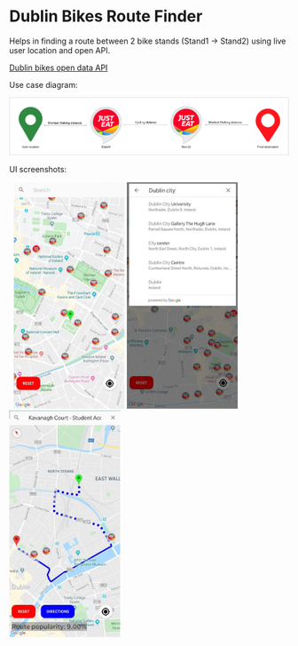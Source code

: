 # Dublin Bikes Route Finder

Helps in finding a route between 2 bike stands (Stand1 -> Stand2) using live user location and open API.

[Dublin bikes open data API](https://developer.jcdecaux.com/#/opendata/vls?page=getstarted)

Use case diagram:

![Alt text](screenshots/use_case.jpg)


UI screenshots:

&nbsp;
<img src="screenshots/1st.jpg" width="200">
<img src="screenshots/2nd.jpg" width="200">
<img src="screenshots/3rd.jpg" width="200">
